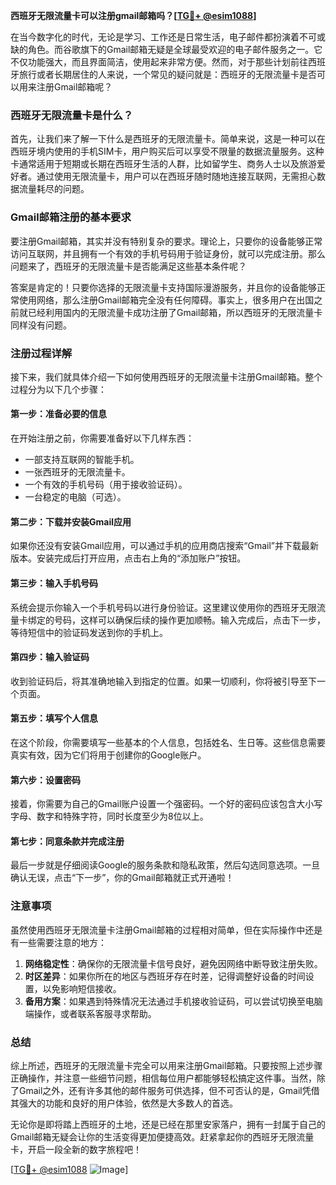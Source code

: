 **西班牙无限流量卡可以注册gmail邮箱吗？[[TG💪+ @esim1088](https://t.me/s/esim1088)]**

在当今数字化的时代，无论是学习、工作还是日常生活，电子邮件都扮演着不可或缺的角色。而谷歌旗下的Gmail邮箱无疑是全球最受欢迎的电子邮件服务之一。它不仅功能强大，而且界面简洁，使用起来非常方便。然而，对于那些计划前往西班牙旅行或者长期居住的人来说，一个常见的疑问就是：西班牙的无限流量卡是否可以用来注册Gmail邮箱呢？

### 西班牙无限流量卡是什么？

首先，让我们来了解一下什么是西班牙的无限流量卡。简单来说，这是一种可以在西班牙境内使用的手机SIM卡，用户购买后可以享受不限量的数据流量服务。这种卡通常适用于短期或长期在西班牙生活的人群，比如留学生、商务人士以及旅游爱好者。通过使用无限流量卡，用户可以在西班牙随时随地连接互联网，无需担心数据流量耗尽的问题。

### Gmail邮箱注册的基本要求

要注册Gmail邮箱，其实并没有特别复杂的要求。理论上，只要你的设备能够正常访问互联网，并且拥有一个有效的手机号码用于验证身份，就可以完成注册。那么问题来了，西班牙的无限流量卡是否能满足这些基本条件呢？

答案是肯定的！只要你选择的无限流量卡支持国际漫游服务，并且你的设备能够正常使用网络，那么注册Gmail邮箱完全没有任何障碍。事实上，很多用户在出国之前就已经利用国内的无限流量卡成功注册了Gmail邮箱，所以西班牙的无限流量卡同样没有问题。

### 注册过程详解

接下来，我们就具体介绍一下如何使用西班牙的无限流量卡注册Gmail邮箱。整个过程分为以下几个步骤：

#### 第一步：准备必要的信息
在开始注册之前，你需要准备好以下几样东西：
- 一部支持互联网的智能手机。
- 一张西班牙的无限流量卡。
- 一个有效的手机号码（用于接收验证码）。
- 一台稳定的电脑（可选）。

#### 第二步：下载并安装Gmail应用
如果你还没有安装Gmail应用，可以通过手机的应用商店搜索“Gmail”并下载最新版本。安装完成后打开应用，点击右上角的“添加账户”按钮。

#### 第三步：输入手机号码
系统会提示你输入一个手机号码以进行身份验证。这里建议使用你的西班牙无限流量卡绑定的号码，这样可以确保后续的操作更加顺畅。输入完成后，点击下一步，等待短信中的验证码发送到你的手机上。

#### 第四步：输入验证码
收到验证码后，将其准确地输入到指定的位置。如果一切顺利，你将被引导至下一个页面。

#### 第五步：填写个人信息
在这个阶段，你需要填写一些基本的个人信息，包括姓名、生日等。这些信息需要真实有效，因为它们将用于创建你的Google账户。

#### 第六步：设置密码
接着，你需要为自己的Gmail账户设置一个强密码。一个好的密码应该包含大小写字母、数字和特殊字符，同时长度至少为8位以上。

#### 第七步：同意条款并完成注册
最后一步就是仔细阅读Google的服务条款和隐私政策，然后勾选同意选项。一旦确认无误，点击“下一步”，你的Gmail邮箱就正式开通啦！

### 注意事项

虽然使用西班牙无限流量卡注册Gmail邮箱的过程相对简单，但在实际操作中还是有一些需要注意的地方：
1. **网络稳定性**：确保你的无限流量卡信号良好，避免因网络中断导致注册失败。
2. **时区差异**：如果你所在的地区与西班牙存在时差，记得调整好设备的时间设置，以免影响短信接收。
3. **备用方案**：如果遇到特殊情况无法通过手机接收验证码，可以尝试切换至电脑端操作，或者联系客服寻求帮助。

### 总结

综上所述，西班牙的无限流量卡完全可以用来注册Gmail邮箱。只要按照上述步骤正确操作，并注意一些细节问题，相信每位用户都能够轻松搞定这件事。当然，除了Gmail之外，还有许多其他的邮件服务可供选择，但不可否认的是，Gmail凭借其强大的功能和良好的用户体验，依然是大多数人的首选。

无论你是即将踏上西班牙的土地，还是已经在那里安家落户，拥有一封属于自己的Gmail邮箱无疑会让你的生活变得更加便捷高效。赶紧拿起你的西班牙无限流量卡，开启一段全新的数字旅程吧！

[[TG💪+ @esim1088](https://t.me/s/esim1088) ![Image](https://i.postimg.cc/4NQfJmqS/Snipaste-2025-05-13-00-14-12.png)]